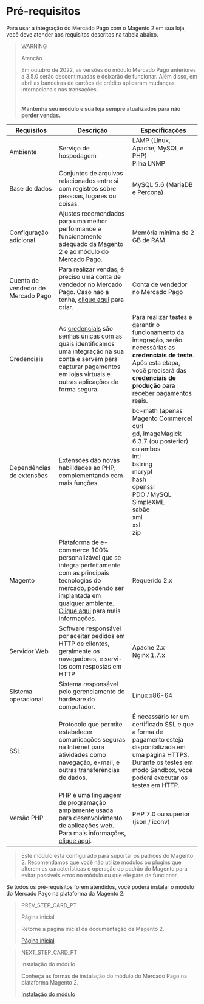 # Pré-requisitos

Para usar a integração do Mercado Pago com o Magento 2 em sua loja, você deve atender aos requisitos descritos na tabela abaixo.

> WARNING 
> 
> Atenção
> 
> Em outubro de 2022, as versões do módulo Mercado Pago anteriores a 3.5.0 serão descontinuadas e deixarão de funcionar. Além disso, em abril as bandeiras de cartões de crédito aplicaram mudanças internacionais nas transações.  
> </br><br/>
> **Mantenha seu módulo e sua loja sempre atualizados para não perder vendas.**

| Requisitos  | Descrição | Especificações |
| --- | --- | --- |
| Ambiente | Serviço de hospedagem | LAMP (Linux, Apache, MySQL e PHP)<br/>Pilha LNMP |
| Base de dados | Conjuntos de arquivos relacionados entre si com registros sobre pessoas, lugares ou coisas. | MySQL 5.6 (MariaDB e Percona) |
| Configuração adicional | Ajustes recomendados para uma melhor performance e funcionamento adequado da Magento 2 e ao módulo do Mercado Pago. | Memória mínima de 2 GB de RAM |
| Cuenta de vendedor de Mercado Pago | Para realizar vendas, é preciso uma conta de vendedor no Mercado Pago. Caso não a tenha, [clique aqui](https://www.mercadopago[FAKER][URL][DOMAIN]/hub/registration/landing) para criar.| Conta de vendedor no Mercado Pago |
| Credenciais | As [credenciais](/developers/pt/guides/additional-content/credentials/credentials) são senhas únicas com as quais identificamos uma integração na sua conta e servem para capturar pagamentos em lojas virtuais e outras aplicações de forma segura. | Para realizar testes e garantir o funcionamento da integração, serão necessárias as **credenciais de teste**. Após esta etapa, você precisará das **credenciais de produção** para receber pagamentos reais. |
| Dependências de extensões | Extensões dão novas habilidades ao PHP, complementando com mais funções. | bc-math (apenas Magento Commerce)<br/>curl<br/>gd, ImageMagick 6.3.7 (ou posterior) ou ambos<br/>intl<br/>bstring<br/>mcrypt<br/>hash<br/>openssl<br/>PDO / MySQL<br/>SimpleXML<br/>sabão<br/>xml <br/>xsl<br/>zip<br/> |
| Magento | Plataforma de e-commerce 100% personalizável que se integra perfeitamente com as principais tecnologias do mercado, podendo ser implantada em qualquer ambiente. [Clique aqui](https://business.adobe.com/br/products/magento/magento-commerce.html) para mais informações.| Requerido 2.x |
| Servidor Web | Software responsável por aceitar pedidos em HTTP de clientes, geralmente os navegadores, e servi-los com respostas em HTTP | Apache 2.x<br/>Nginx 1.7.x |
| Sistema operacional | Sistema responsável pelo gerenciamento do hardware do computador. | Linux x86-64 |
| SSL | Protocolo que permite estabelecer comunicações seguras na Internet para atividades como navegação, e-mail, e outras transferências de dados. | É necessário ter um certificado SSL e que a forma de pagamento esteja disponibilizada em uma página HTTPS. Durante os testes em modo Sandbox, você poderá executar os testes em HTTP. |
| Versão PHP | PHP é uma linguagem de programação amplamente usada para desenvolvimento de aplicações web. Para mais informações, [clique aqui](https://www.php.net/). | PHP 7.0 ou superior (json / iconv) |

> Este módulo está configurado para suportar os padrões do Magento 2. Recomendamos que você não utilize módulos ou plugins que alterem as características e operação do padrão do Magento para evitar possíveis erros no módulo ou que ele pare de funcionar.

Se todos os pré-requisitos forem atendidos, você poderá instalar o módulo do Mercado Pago na plataforma da Magento 2.

> PREV_STEP_CARD_PT
>
> Página inicial
>
> Retorne a página inicial da documentação da Magento 2.
>
> [Página inicial](/developers/pt/docs/magento-two/landing)

> NEXT_STEP_CARD_PT
>
> Instalação do módulo
>
> Conheça as formas de instalação do módulo do Mercado Pago na plataforma Magento 2.
>
> [Instalação do módulo](/developers/pt/docs/magento-two/installation)